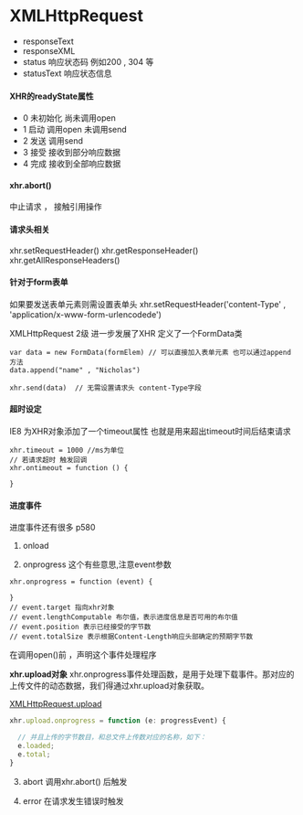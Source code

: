 # XMLHttpRequest

* responseText
* responseXML
* status 响应状态码 例如200 , 304 等
* statusText 响应状态信息

#### XHR的readyState属性

* 0 未初始化 尚未调用open
* 1 启动 调用open 未调用send
* 2 发送 调用send
* 3 接受 接收到部分响应数据
* 4 完成 接收到全部响应数据

#### xhr.abort()
中止请求 ， 接触引用操作

#### 请求头相关

xhr.setRequestHeader()
xhr.getResponseHeader()
xhr.getAllResponseHeaders()


#### 针对于form表单

如果要发送表单元素则需设置表单头
xhr.setRequestHeader('content-Type' , 'application/x-www-form-urlencodede')

XMLHttpRequest 2级 进一步发展了XHR
定义了一个FormData类

```
var data = new FormData(formElem) // 可以直接加入表单元素 也可以通过append方法
data.append("name" , "Nicholas")

xhr.send(data)  // 无需设置请求头 content-Type字段
```


#### 超时设定

IE8 为XHR对象添加了一个timeout属性 也就是用来超出timeout时间后结束请求

```
xhr.timeout = 1000 //ms为单位
// 若请求超时 触发回调
xhr.ontimeout = function () {

}
```


#### 进度事件

进度事件还有很多 p580 

1. onload

2. onprogress
  这个有些意思,注意event参数
  ```
  xhr.onprogress = function (event) {

  }
  // event.target 指向xhr对象
  // event.lengthComputable 布尔值，表示进度信息是否可用的布尔值
  // event.position 表示已经接受的字节数
  // event.totalSize 表示根据Content-Length响应头部确定的预期字节数
  ```
  在调用open()前 ，声明这个事件处理程序

**xhr.upload对象**
xhr.onprogress事件处理函数，是用于处理下载事件。那对应的上传文件的动态数据，我们得通过xhr.upload对象获取。

[XMLHttpRequest.upload](https://developer.mozilla.org/zh-CN/docs/Web/API/XMLHttpRequest/upload)

```ts
xhr.upload.onprogress = function (e: progressEvent) {

  // 并且上传的字节数目，和总文件上传数对应的名称，如下：
  e.loaded;
  e.total;
}

```

3. abort
  调用xhr.abort() 后触发

4. error
  在请求发生错误时触发